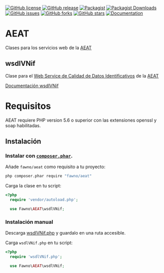 [![GitHub license](https://img.shields.io/github/license/fawno/AEAT)](https://github.com/fawno/AEAT/blob/master/LICENSE)
[![GitHub release](https://img.shields.io/github/release/fawno/AEAT)](https://github.com/fawno/AEAT/releases)
[![Packagist](https://img.shields.io/packagist/v/fawno/AEAT)](https://packagist.org/packages/fawno/aeat)
[![Packagist Downloads](https://img.shields.io/packagist/dt/fawno/AEAT)](https://packagist.org/packages/fawno/aeat/stats)
[![GitHub issues](https://img.shields.io/github/issues/fawno/AEAT)](https://github.com/fawno/AEAT/issues)
[![GitHub forks](https://img.shields.io/github/forks/fawno/AEAT)](https://github.com/fawno/AEAT/network)
[![GitHub stars](https://img.shields.io/github/stars/fawno/AEAT)](https://github.com/fawno/AEAT/stargazers)
[![Documentation](https://img.shields.io/badge/manual-wsdlVNif-blue)](docs/wsdlVNif.md)

# AEAT
Clases para los servicios web de la [AEAT](http://www.agenciatributaria.es/)

## wsdlVNif
Clase para el [Web Service de Calidad de Datos Identificativos](http://www.agenciatributaria.es/AEAT.internet/Inicio/Ayuda/Manuales__Folletos_y_Videos/Manuales_tecnicos/Web_service/Modelos_030__036__037/Informacion_sobre_Web_Services_de_Calidad_de_Datos_Identificativos/Informacion_sobre_Web_Services_de_Calidad_de_Datos_Identificativos.shtml) de la [AEAT](http://www.agenciatributaria.es/)

[Documentación wsdlVNif](docs/wsdlVNif.md)

# Requisitos

AEAT requiere PHP version 5.6 o superior con las extensiones openssl y soap habilitadas.

## Instalación

### Instalar con [`composer.phar`](http://getcomposer.org).

Añade `fawno/aeat` como requisito a tu proyecto:

```sh
php composer.phar require "fawno/aeat"
```

Carga la clase en tu script:

```php
<?php
  require 'vendor/autoload.php';

  use Fawno\AEAT\wsdlVNif;
```

### Instalación manual

Descarga [wsdlVNif.php](https://github.com/fawno/AEAT/raw/master/src/wsdlVNif.php) y guardalo en una ruta accesible.

Carga `wsdlVNif.php` en tu script:

```php
<?php
  require 'wsdlVNif.php';

  use Fawno\AEAT\wsdlVNif;
```
